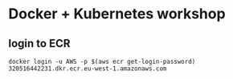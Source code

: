 # Docker + Kubernetes workshop

## login to ECR

```
docker login -u AWS -p $(aws ecr get-login-password) 320516442231.dkr.ecr.eu-west-1.amazonaws.com
```
